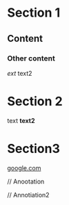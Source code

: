 # Section 1
## Content
### Other content
_ext_
text2
# Section 2
text
**text2**
# Section3
[google.com](https://google.com)

// Anootation

// Annotiation2

